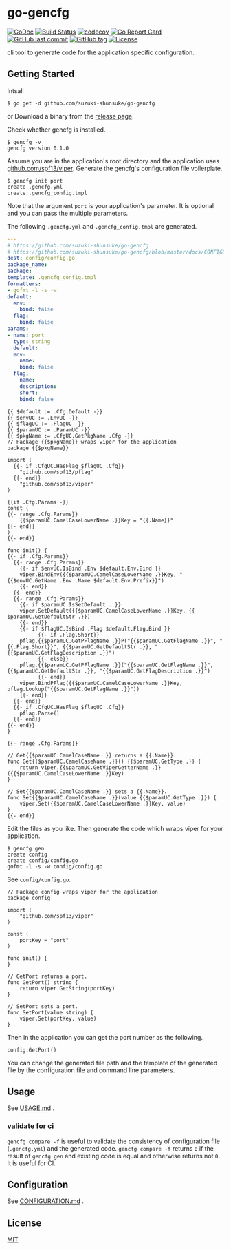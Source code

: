 # go-gencfg

[![GoDoc](http://img.shields.io/badge/go-documentation-blue.svg?style=flat-square)](http://godoc.org/github.com/suzuki-shunsuke/go-gencfg)
[![Build Status](https://travis-ci.org/suzuki-shunsuke/go-gencfg.svg?branch=master)](https://travis-ci.org/suzuki-shunsuke/go-gencfg)
[![codecov](https://codecov.io/gh/suzuki-shunsuke/go-gencfg/branch/master/graph/badge.svg)](https://codecov.io/gh/suzuki-shunsuke/go-gencfg)
[![Go Report Card](https://goreportcard.com/badge/github.com/suzuki-shunsuke/go-gencfg)](https://goreportcard.com/report/github.com/suzuki-shunsuke/go-gencfg)
[![GitHub last commit](https://img.shields.io/github/last-commit/suzuki-shunsuke/go-gencfg.svg)](https://github.com/suzuki-shunsuke/go-gencfg)
[![GitHub tag](https://img.shields.io/github/tag/suzuki-shunsuke/go-gencfg.svg)](https://github.com/suzuki-shunsuke/go-gencfg/releases)
[![License](http://img.shields.io/badge/license-mit-blue.svg?style=flat-square)](https://raw.githubusercontent.com/suzuki-shunsuke/go-gencfg/master/LICENSE)

cli tool to generate code for the application specific configuration.

## Getting Started

Intsall

```
$ go get -d github.com/suzuki-shunsuke/go-gencfg
```

or Download a binary from the [release page](https://github.com/suzuki-shunsuke/go-gencfg/releases).

Check whether gencfg is installed.

```
$ gencfg -v
gencfg version 0.1.0
```

Assume you are in the application's root directory and the application uses [github.com/spf13/viper](https://github.com/spf13/viper).
Generate the gencfg's configuration file voilerplate.

```
$ gencfg init port
create .gencfg.yml
create .gencfg_config.tmpl
```

Note that the argument `port` is your application's parameter. It is optional and you can pass the multiple parameters.

The following `.gencfg.yml` and `.gencfg_config.tmpl` are generated.

```yaml
---
# https://github.com/suzuki-shunsuke/go-gencfg
# https://github.com/suzuki-shunsuke/go-gencfg/blob/master/docs/CONFIGURATION.md
dest: config/config.go
package_name:
package:
template: .gencfg_config.tmpl
formatters:
- gofmt -l -s -w
default:
  env:
    bind: false
  flag:
    bind: false
params:
- name: port
  type: string
  default:
  env:
    name:
    bind: false
  flag:
    name:
    description:
    short:
    bind: false
```

```
{{ $default := .Cfg.Default -}}
{{ $envUC := .EnvUC -}}
{{ $flagUC := .FlagUC -}}
{{ $paramUC := .ParamUC -}}
{{ $pkgName := .CfgUC.GetPkgName .Cfg -}}
// Package {{$pkgName}} wraps viper for the application
package {{$pkgName}}

import (
  {{- if .CfgUC.HasFlag $flagUC .Cfg}}
	"github.com/spf13/pflag"
  {{- end}}
	"github.com/spf13/viper"
)

{{if .Cfg.Params -}}
const (
{{- range .Cfg.Params}}
	{{$paramUC.CamelCaseLowerName .}}Key = "{{.Name}}"
{{- end}}
)
{{- end}}

func init() {
{{- if .Cfg.Params}}
  {{- range .Cfg.Params}}
    {{- if $envUC.IsBind .Env $default.Env.Bind }}
	viper.BindEnv({{$paramUC.CamelCaseLowerName .}}Key, "{{$envUC.GetName .Env .Name $default.Env.Prefix}}")
    {{- end}}
  {{- end}}
  {{- range .Cfg.Params}}
    {{- if $paramUC.IsSetDefault . }}
	viper.SetDefault({{$paramUC.CamelCaseLowerName .}}Key, {{ $paramUC.GetDefaultStr .}})
    {{- end}}
    {{- if $flagUC.IsBind .Flag $default.Flag.Bind }}
		  {{- if .Flag.Short}}
	pflag.{{$paramUC.GetPFlagName .}}P("{{$paramUC.GetFlagName .}}", "{{.Flag.Short}}", {{$paramUC.GetDefaultStr .}}, "{{$paramUC.GetFlagDescription .}}")
		  {{- else}}
	pflag.{{$paramUC.GetPFlagName .}}("{{$paramUC.GetFlagName .}}", {{$paramUC.GetDefaultStr .}}, "{{$paramUC.GetFlagDescription .}}")
		  {{- end}}
	viper.BindPFlag({{$paramUC.CamelCaseLowerName .}}Key, pflag.Lookup("{{$paramUC.GetFlagName .}}"))
    {{- end}}
  {{- end}}
  {{- if .CfgUC.HasFlag $flagUC .Cfg}}
	pflag.Parse()
  {{- end}}
{{- end}}
}

{{- range .Cfg.Params}}

// Get{{$paramUC.CamelCaseName .}} returns a {{.Name}}.
func Get{{$paramUC.CamelCaseName .}}() {{$paramUC.GetType .}} {
	return viper.{{$paramUC.GetViperGetterName .}}({{$paramUC.CamelCaseLowerName .}}Key)
}

// Set{{$paramUC.CamelCaseName .}} sets a {{.Name}}.
func Set{{$paramUC.CamelCaseName .}}(value {{$paramUC.GetType .}}) {
	viper.Set({{$paramUC.CamelCaseLowerName .}}Key, value)
}
{{- end}}
```

Edit the files as you like.
Then generate the code which wraps viper for your application.

```
$ gencfg gen
create config
create config/config.go
gofmt -l -s -w config/config.go
```

See `config/config.go`.

```golang
// Package config wraps viper for the application
package config

import (
	"github.com/spf13/viper"
)

const (
	portKey = "port"
)

func init() {
}

// GetPort returns a port.
func GetPort() string {
	return viper.GetString(portKey)
}

// SetPort sets a port.
func SetPort(value string) {
	viper.Set(portKey, value)
}
```

Then in the application you can get the port number as the following.

```golang
config.GetPort()
```

You can change the generated file path and the template of the generated file by the configuration file and command line parameters.

## Usage

See [USAGE.md](docs/USAGE.md) .

### validate for ci

`gencfg compare -f` is useful to validate the consistency of configuration file (`.gencfg.yml`) and the generated code.
`gencfg compare -f` returns `0` if the result of `gencfg gen` and existing code is equal and otherwise returns not `0`.
It is useful for CI.

## Configuration

See [CONFIGURATION.md](docs/CONFIGURATION.md) .

## License

[MIT](LICENSE)
